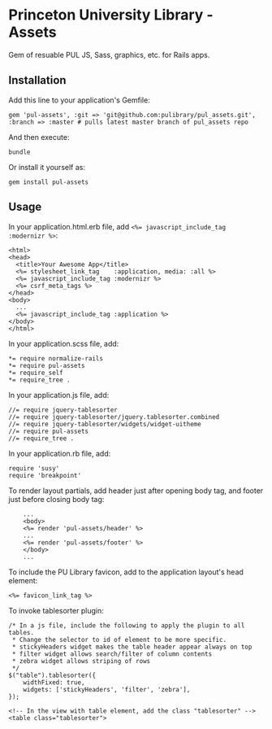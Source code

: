 # Princeton University Library - Assets

Gem of resuable PUL JS, Sass, graphics, etc. for Rails apps.

## Installation

Add this line to your application's Gemfile:

	gem 'pul-assets', :git => 'git@github.com:pulibrary/pul_assets.git', :branch => :master # pulls latest master branch of pul_assets repo

And then execute:

    bundle

Or install it yourself as:

    gem install pul-assets

## Usage

In your application.html.erb file, add `<%= javascript_include_tag :modernizr %>`:

	<html>
	<head>
	  <title>Your Awesome App</title>
	  <%= stylesheet_link_tag    :application, media: :all %>
	  <%= javascript_include_tag :modernizr %>
	  <%= csrf_meta_tags %>
	</head>
	<body>
	  ...
	  <%= javascript_include_tag :application %>
	</body>
	</html>

In your application.scss file, add:

	*= require normalize-rails
	*= require pul-assets
	*= require_self
	*= require_tree .

In your application.js file, add:

	//= require jquery-tablesorter
	//= require jquery-tablesorter/jquery.tablesorter.combined
	//= require jquery-tablesorter/widgets/widget-uitheme
	//= require pul-assets
	//= require_tree .

In your application.rb file, add:

	require 'susy'
	require 'breakpoint'

To render layout partials, add header just after opening body tag, and footer just before closing body tag:

		...
		<body>
		<%= render 'pul-assets/header' %>
		...
		<%= render 'pul-assets/footer' %>
		</body>
		...

To include the PU Library favicon, add to the application layout's head element:

	<%= favicon_link_tag %>

To invoke tablesorter plugin:

	/* In a js file, include the following to apply the plugin to all tables.
	 * Change the selector to id of element to be more specific.
	 * stickyHeaders widget makes the table header appear always on top
	 * filter widget allows search/filter of column contents
	 * zebra widget allows striping of rows
	 */
	$("table").tablesorter({
		widthFixed: true,
		widgets: ['stickyHeaders', 'filter', 'zebra'],
	});

	<!-- In the view with table element, add the class "tablesorter" -->
	<table class="tablesorter">
